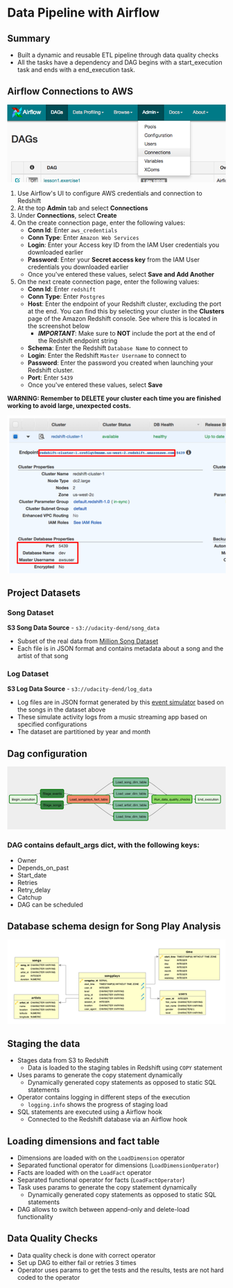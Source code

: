 # Data Pipeline with Airflow

## Summary
- Built a dynamic and reusable ETL pipeline through data quality checks
- All the tasks have a dependency and DAG begins with a start_execution task and ends with a end_execution task.

## Airflow Connections to AWS
![](https://raw.githubusercontent.com/gyhou/millionsongs/master/img/admin-connections.png)

1. Use Airflow's UI to configure AWS credentials and connection to Redshift
1. At the top **Admin** tab and select **Connections**
1. Under **Connections**, select **Create**
1. On the create connection page, enter the following values:
    - **Conn Id**: Enter `aws_credentials`
    - **Conn Type**: Enter `Amazon Web Services`
    - **Login**: Enter your Access key ID from the IAM User credentials you downloaded earlier
    - **Password**: Enter your **Secret access key** from the IAM User credentials you downloaded earlier
    - Once you've entered these values, select **Save and Add Another**
1. On the next create connection page, enter the following values:
    - **Conn Id**: Enter `redshift`
    - **Conn Type**: Enter `Postgres`
    - **Host**: Enter the endpoint of your Redshift cluster, excluding the port at the end. You can find this by selecting your cluster in the **Clusters** page of the Amazon Redshift console. See where this is located in the screenshot below
      - ***IMPORTANT***: Make sure to **NOT** include the port at the end of the Redshift endpoint string
    - **Schema**: Enter the Redshift `Database Name` to connect to
    - **Login**: Enter the Redshift `Master Username` to connect to
    - **Password**: Enter the password you created when launching your Redshift cluster.
    - **Port**: Enter `5439`
    - Once you've entered these values, select **Save**

**WARNING: Remember to DELETE your cluster each time you are finished working to avoid large, unexpected costs.**

![](https://raw.githubusercontent.com/gyhou/millionsongs/master/img/cluster-details.png)

## Project Datasets
### Song Dataset
**S3 Song Data Source** - `s3://udacity-dend/song_data`
- Subset of the real data from [Million Song Dataset](http://millionsongdataset.com/)
- Each file is in JSON format and contains metadata about a song and the artist of that song

### Log Dataset
**S3 Log Data Source** - `s3://udacity-dend/log_data`
- Log files are in JSON format generated by this [event simulator](https://github.com/Interana/eventsim) based on the songs in the dataset above
- These simulate activity logs from a music streaming app based on specified configurations
- The dataset are partitioned by year and month

## Dag configuration
![](https://raw.githubusercontent.com/gyhou/millionsongs/master/img/songplay-dag.png)

### DAG contains default_args dict, with the following keys:
- Owner
- Depends_on_past
- Start_date
- Retries
- Retry_delay
- Catchup
- DAG can be scheduled

## Database schema design for Song Play Analysis
![](https://raw.githubusercontent.com/gyhou/millionsongs/master/img/Song_ERD.png)

## Staging the data
- Stages data from S3 to Redshift
  - Data is loaded to the staging tables in Redshift using `COPY` statement
- Uses params to generate the copy statement dynamically
  - Dynamically generated copy statements as opposed to static SQL statements
- Operator contains logging in different steps of the execution
  - `logging.info` shows the progress of staging load
- SQL statements are executed using a Airflow hook
  - Connected to the Redshift database via an Airflow hook

## Loading dimensions and fact table
- Dimensions are loaded with on the `LoadDimension` operator
 - Separated functional operator for dimensions (`LoadDimensionOperator`)
- Facts are loaded with on the `LoadFact` operator
 - Separated functional operator for facts (`LoadFactOperator`)
- Task uses params to generate the copy statement dynamically
  - Dynamically generated copy statements as opposed to static SQL statements
- DAG allows to switch between append-only and delete-load functionality

## Data Quality Checks
- Data quality check is done with correct operator
- Set up DAG to either fail or retries 3 times
- Operator uses params to get the tests and the results, tests are not hard coded to the operator
